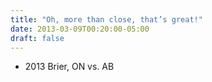 ```yaml
---
title: "Oh, more than close, that’s great!"
date: 2013-03-09T00:20:00-05:00
draft: false
---
```

- 2013 Brier, ON vs. AB